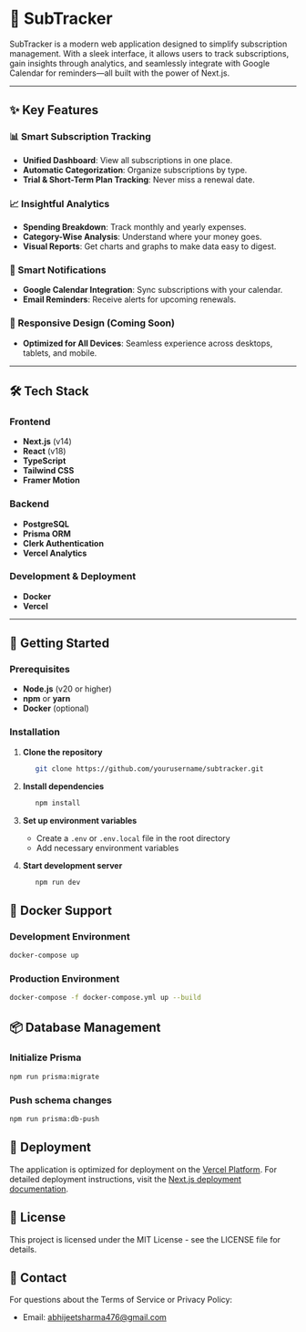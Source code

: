 # 📌 SubTracker

SubTracker is a modern web application designed to simplify subscription management. With a sleek interface, it allows users to track subscriptions, gain insights through analytics, and seamlessly integrate with Google Calendar for reminders—all built with the power of Next.js.

---

## ✨ Key Features

### 📊 Smart Subscription Tracking
- **Unified Dashboard**: View all subscriptions in one place.
- **Automatic Categorization**: Organize subscriptions by type.
- **Trial & Short-Term Plan Tracking**: Never miss a renewal date.

### 📈 Insightful Analytics
- **Spending Breakdown**: Track monthly and yearly expenses.
- **Category-Wise Analysis**: Understand where your money goes.
- **Visual Reports**: Get charts and graphs to make data easy to digest.

### 🔔 Smart Notifications
- **Google Calendar Integration**: Sync subscriptions with your calendar.
- **Email Reminders**: Receive alerts for upcoming renewals.

### 📱 Responsive Design (Coming Soon)
- **Optimized for All Devices**: Seamless experience across desktops, tablets, and mobile.

---

## 🛠️ Tech Stack

### Frontend
- **Next.js** (v14)
- **React** (v18)
- **TypeScript**
- **Tailwind CSS**
- **Framer Motion**

### Backend
- **PostgreSQL**
- **Prisma ORM**
- **Clerk Authentication**
- **Vercel Analytics**

### Development & Deployment
- **Docker**
- **Vercel**

---

## 🚀 Getting Started

### Prerequisites
- **Node.js** (v20 or higher)
- **npm** or **yarn**
- **Docker** (optional)


### Installation

1. **Clone the repository**

   ```bash
      git clone https://github.com/yourusername/subtracker.git
   ```

2. **Install dependencies**

   ```bash
      npm install
   ```

3. **Set up environment variables**
   - Create a `.env` or `.env.local` file in the root directory
   - Add necessary environment variables

4. **Start development server**

   ```bash
      npm run dev
   ```

## 🐳 Docker Support

### Development Environment

```bash
docker-compose up
```

### Production Environment
```bash
docker-compose -f docker-compose.yml up --build
```

## 📦 Database Management
### Initialize Prisma

```bash
npm run prisma:migrate
```
### Push schema changes

```bash
npm run prisma:db-push
```


## 🚀 Deployment

The application is optimized for deployment on the [Vercel Platform](https://vercel.com).
For detailed deployment instructions, visit the [Next.js deployment documentation](https://nextjs.org/docs/deployment).


## 📝 License

This project is licensed under the MIT License - see the LICENSE file for details.

## 📧 Contact

For questions about the Terms of Service or Privacy Policy:
- Email: abhijeetsharma476@gmail.com
